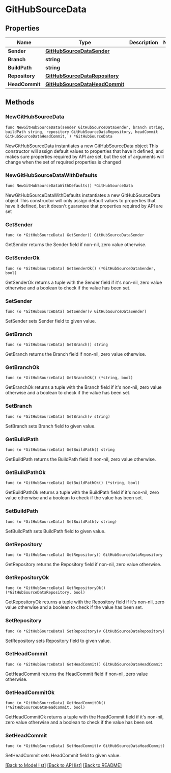 # GitHubSourceData

## Properties

Name | Type | Description | Notes
------------ | ------------- | ------------- | -------------
**Sender** | [**GitHubSourceDataSender**](GitHubSourceDataSender.md) |  | 
**Branch** | **string** |  | 
**BuildPath** | **string** |  | 
**Repository** | [**GitHubSourceDataRepository**](GitHubSourceDataRepository.md) |  | 
**HeadCommit** | [**GitHubSourceDataHeadCommit**](GitHubSourceDataHeadCommit.md) |  | 

## Methods

### NewGitHubSourceData

`func NewGitHubSourceData(sender GitHubSourceDataSender, branch string, buildPath string, repository GitHubSourceDataRepository, headCommit GitHubSourceDataHeadCommit, ) *GitHubSourceData`

NewGitHubSourceData instantiates a new GitHubSourceData object
This constructor will assign default values to properties that have it defined,
and makes sure properties required by API are set, but the set of arguments
will change when the set of required properties is changed

### NewGitHubSourceDataWithDefaults

`func NewGitHubSourceDataWithDefaults() *GitHubSourceData`

NewGitHubSourceDataWithDefaults instantiates a new GitHubSourceData object
This constructor will only assign default values to properties that have it defined,
but it doesn't guarantee that properties required by API are set

### GetSender

`func (o *GitHubSourceData) GetSender() GitHubSourceDataSender`

GetSender returns the Sender field if non-nil, zero value otherwise.

### GetSenderOk

`func (o *GitHubSourceData) GetSenderOk() (*GitHubSourceDataSender, bool)`

GetSenderOk returns a tuple with the Sender field if it's non-nil, zero value otherwise
and a boolean to check if the value has been set.

### SetSender

`func (o *GitHubSourceData) SetSender(v GitHubSourceDataSender)`

SetSender sets Sender field to given value.


### GetBranch

`func (o *GitHubSourceData) GetBranch() string`

GetBranch returns the Branch field if non-nil, zero value otherwise.

### GetBranchOk

`func (o *GitHubSourceData) GetBranchOk() (*string, bool)`

GetBranchOk returns a tuple with the Branch field if it's non-nil, zero value otherwise
and a boolean to check if the value has been set.

### SetBranch

`func (o *GitHubSourceData) SetBranch(v string)`

SetBranch sets Branch field to given value.


### GetBuildPath

`func (o *GitHubSourceData) GetBuildPath() string`

GetBuildPath returns the BuildPath field if non-nil, zero value otherwise.

### GetBuildPathOk

`func (o *GitHubSourceData) GetBuildPathOk() (*string, bool)`

GetBuildPathOk returns a tuple with the BuildPath field if it's non-nil, zero value otherwise
and a boolean to check if the value has been set.

### SetBuildPath

`func (o *GitHubSourceData) SetBuildPath(v string)`

SetBuildPath sets BuildPath field to given value.


### GetRepository

`func (o *GitHubSourceData) GetRepository() GitHubSourceDataRepository`

GetRepository returns the Repository field if non-nil, zero value otherwise.

### GetRepositoryOk

`func (o *GitHubSourceData) GetRepositoryOk() (*GitHubSourceDataRepository, bool)`

GetRepositoryOk returns a tuple with the Repository field if it's non-nil, zero value otherwise
and a boolean to check if the value has been set.

### SetRepository

`func (o *GitHubSourceData) SetRepository(v GitHubSourceDataRepository)`

SetRepository sets Repository field to given value.


### GetHeadCommit

`func (o *GitHubSourceData) GetHeadCommit() GitHubSourceDataHeadCommit`

GetHeadCommit returns the HeadCommit field if non-nil, zero value otherwise.

### GetHeadCommitOk

`func (o *GitHubSourceData) GetHeadCommitOk() (*GitHubSourceDataHeadCommit, bool)`

GetHeadCommitOk returns a tuple with the HeadCommit field if it's non-nil, zero value otherwise
and a boolean to check if the value has been set.

### SetHeadCommit

`func (o *GitHubSourceData) SetHeadCommit(v GitHubSourceDataHeadCommit)`

SetHeadCommit sets HeadCommit field to given value.



[[Back to Model list]](../README.md#documentation-for-models) [[Back to API list]](../README.md#documentation-for-api-endpoints) [[Back to README]](../README.md)



